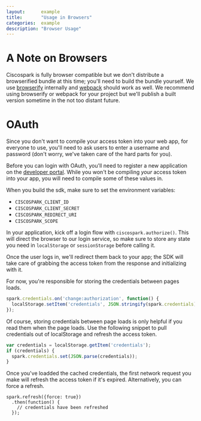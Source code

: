 ```yaml
---
layout:      example
title:       "Usage in Browsers"
categories:  example
description: "Browser Usage"
---
```


# A Note on Browsers

Ciscospark is fully browser compatible but we don't distribute a browserified bundle at this time; you'll need to build the bundle yourself. We use [browserify](http://browserify.org/) internally and [webpack](https://webpack.github.io/) should work as well. We recommend using browserify or webpack for your project but we'll publish a built version sometime in the not too distant future.

# OAuth

Since you don't want to compile your access token into your web app, for everyone to use, you'll need to ask users to enter a username and password (don't worry, we've taken care of the hard parts for you).

Before you can login with OAuth, you'll need to register a new application on the [developer portal](https://developer.ciscospark.com). While you won't be compiling *your* access token into your app, you will need to compile some of these values in.

When you build the sdk, make sure to set the environment variables:
- `CISCOSPARK_CLIENT_ID`
- `CISCOSPARK_CLIENT_SECRET`
- `CISCOSPARK_REDIRECT_URI`
- `CISCOSPARK_SCOPE`

In your application, kick off a login flow with `ciscospark.authorize()`. This will direct the browser to our login service, so make sure to store any state you need in `localStorage` or `sessionStorage` before calling it.

Once the user logs in, we'll redirect them back to your app; the SDK will take care of grabbing the access token from the response and initializing with it.

For now, you're responsible for storing the credentials between pages loads.

```javascript
spark.credentials.on('change:authorization', function() {
  localStorage.setItem('credentials', JSON.stringify(spark.credentials));
});
```

Of course, storing credentials between page loads is only helpful if you read them when the page loads. Use the following snippet to pull credentials out of localStorage and refresh the access token.

```javascript
var credentials = localStorage.getItem('credentials');
if (credentials) {
  spark.credentials.set(JSON.parse(credentials));
}
```

Once you've loadded the cached credentials, the first network request you make will refresh the access token if it's expired. Alternatively, you can force a refresh.

```javacript
spark.refresh({force: true})
  .then(function() {
    // credentials have been refreshed
  });
```
